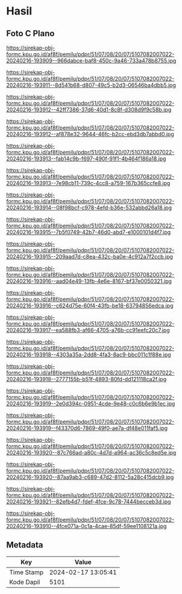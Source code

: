 # Hasil

## Foto C Plano

https://sirekap-obj-formc.kpu.go.id/af8f/pemilu/pdpr/51/07/08/20/07/5107082007022-20240216-193909--966dabce-baf8-450c-9a46-733a478b8755.jpg

https://sirekap-obj-formc.kpu.go.id/af8f/pemilu/pdpr/51/07/08/20/07/5107082007022-20240216-193911--8d541b68-d807-49c5-b2d3-06546ba4dbb5.jpg

https://sirekap-obj-formc.kpu.go.id/af8f/pemilu/pdpr/51/07/08/20/07/5107082007022-20240216-193912--42ff7386-37d6-40d1-8c8f-d308d9f9c58b.jpg

https://sirekap-obj-formc.kpu.go.id/af8f/pemilu/pdpr/51/07/08/20/07/5107082007022-20240216-193912--af878e32-9644-46fc-b2cc-ebd3db7abbd0.jpg

https://sirekap-obj-formc.kpu.go.id/af8f/pemilu/pdpr/51/07/08/20/07/5107082007022-20240216-193913--fab14c9b-f697-490f-91f1-4b464f186a18.jpg

https://sirekap-obj-formc.kpu.go.id/af8f/pemilu/pdpr/51/07/08/20/07/5107082007022-20240216-193913--7e98cb11-739c-4cc8-a759-167b365ccfe8.jpg

https://sirekap-obj-formc.kpu.go.id/af8f/pemilu/pdpr/51/07/08/20/07/5107082007022-20240216-193914--08f98bcf-c978-4efd-b36e-532abbd26a18.jpg

https://sirekap-obj-formc.kpu.go.id/af8f/pemilu/pdpr/51/07/08/20/07/5107082007022-20240216-193915--7b5f0749-42b7-46d0-abd7-e1000101d4f7.jpg

https://sirekap-obj-formc.kpu.go.id/af8f/pemilu/pdpr/51/07/08/20/07/5107082007022-20240216-193915--209aad7d-c8ea-432c-ba0e-4c912a7f2ccb.jpg

https://sirekap-obj-formc.kpu.go.id/af8f/pemilu/pdpr/51/07/08/20/07/5107082007022-20240216-193916--aad04e49-13fb-4e6e-8167-bf37e0050321.jpg

https://sirekap-obj-formc.kpu.go.id/af8f/pemilu/pdpr/51/07/08/20/07/5107082007022-20240216-193916--c624d75e-60f4-43fb-be18-63794856edca.jpg

https://sirekap-obj-formc.kpu.go.id/af8f/pemilu/pdpr/51/07/08/20/07/5107082007022-20240216-193917--ea588fb3-af66-4705-a76b-cc91eefc20c7.jpg

https://sirekap-obj-formc.kpu.go.id/af8f/pemilu/pdpr/51/07/08/20/07/5107082007022-20240216-193918--4303a35a-2dd8-4fa3-8ac9-bbc011c1f88e.jpg

https://sirekap-obj-formc.kpu.go.id/af8f/pemilu/pdpr/51/07/08/20/07/5107082007022-20240216-193918--2777155b-b51f-4893-80fd-dd121118ca2f.jpg

https://sirekap-obj-formc.kpu.go.id/af8f/pemilu/pdpr/51/07/08/20/07/5107082007022-20240216-193919--2e0d394c-0951-4cde-9e48-c0c6b6e9b1ec.jpg

https://sirekap-obj-formc.kpu.go.id/af8f/pemilu/pdpr/51/07/08/20/07/5107082007022-20240216-193919--f43370d6-7869-49f0-ae7a-df48e011faf5.jpg

https://sirekap-obj-formc.kpu.go.id/af8f/pemilu/pdpr/51/07/08/20/07/5107082007022-20240216-193920--87c766ad-a80c-4d7d-a964-ac36c5c8ed5e.jpg

https://sirekap-obj-formc.kpu.go.id/af8f/pemilu/pdpr/51/07/08/20/07/5107082007022-20240216-193920--87aa9ab3-c689-47d2-8112-5a28c415dcb9.jpg

https://sirekap-obj-formc.kpu.go.id/af8f/pemilu/pdpr/51/07/08/20/07/5107082007022-20240216-193921--82efb4d7-fdef-4fce-9c78-7444becceb3d.jpg

https://sirekap-obj-formc.kpu.go.id/af8f/pemilu/pdpr/51/07/08/20/07/5107082007022-20240216-193910--4fce071a-0c1a-4cae-85df-59ee1108121a.jpg


## Metadata

| Key        | Value               |
| ---------- | ------------------- |
| Time Stamp | 2024-02-17 13:05:41 |
| Kode Dapil | 5101                |



